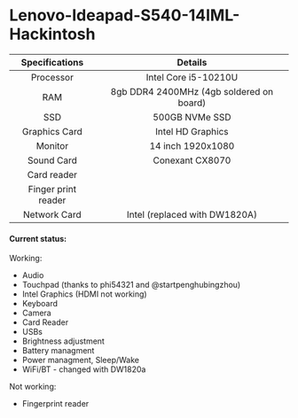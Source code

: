 # Lenovo-Ideapad-S540-14IML-Hackintosh

| Specifications | Details |
|:-: |:-: |
| Processor | Intel Core i5-10210U  |
| RAM | 8gb DDR4 2400MHz (4gb soldered on board) |
| SSD | 500GB NVMe SSD |
| Graphics Card | Intel HD Graphics |
| Monitor | 14 inch 1920x1080 |
| Sound Card | Conexant CX8070 |
| Card reader |  |
| Finger print reader | |
| Network Card | Intel (replaced with DW1820A) |

#### Current status:
Working:
- Audio
- Touchpad (thanks to phi54321 and @startpenghubingzhou)
- Intel Graphics (HDMI not working)
- Keyboard
- Camera
- Card Reader
- USBs
- Brightness adjustment
- Battery managment
- Power managment, Sleep/Wake
- WiFi/BT - changed with DW1820a

Not working:
- Fingerprint reader 
